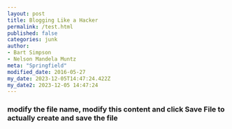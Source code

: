 ```yaml
---
layout: post
title: Blogging Like a Hacker
permalink: /test.html
published: false
categories: junk
author:
- Bart Simpson
- Nelson Mandela Muntz
meta: "Springfield"
modified_date: 2016-05-27
my_date: 2023-12-05T14:47:24.422Z
my_date2: 2023-12-05 14:47:24
---
```

### modify the file name, modify this content and click Save File to actually create and save the file
